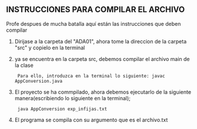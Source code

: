 ## INSTRUCCIONES PARA COMPILAR EL ARCHIVO

Profe despues de mucha batalla aquí están las instrucciones que deben compilar

1) Dirijase a la carpeta del "ADA01", ahora tome la direccion de la carpeta "src" y copielo en la terminal

2) ya se encuentra en la carpeta src, debemos compilar el archivo main de la clase
        
        Para ello, introduzca en la terminal lo siguiente: javac AppConversion.java

3) El proyecto se ha commpilado, ahora debemos ejecutarlo de la siguiente manera(escribiendo lo siguiente en la terminal);

        java AppConversion exp_infijas.txt

4) El programa se compila con su argumento que es el archivo.txt